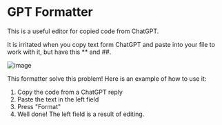 # GPT Formatter
This is a useful editor for copied code from ChatGPT.

It is irritated when you copy text form ChatGPT and paste into your file to work with it, but have this ** and ##.

![image](https://github.com/user-attachments/assets/7b8209d7-7517-450d-ae25-8709b13b058c)

This formatter solve this problem! 
Here is an example of how to use it: 
1. Copy the code from a ChatGPT reply
2. Paste the text in the left field
3. Press "Format"
4. Well done! The left field is a result of editing.
